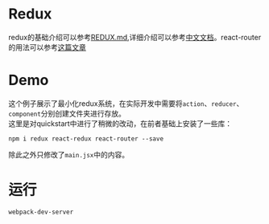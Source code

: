 # Redux
redux的基础介绍可以参考[REDUX.md](REDUX.md),详细介绍可以参考[中文文档](http://www.redux.org.cn/)。react-router的用法可以参考[这篇文章](http://www.ruanyifeng.com/blog/2016/05/react_router.html?utm_source=tool.lu)
# Demo
这个例子展示了最小化redux系统，在实际开发中需要将`action`、`reducer`、`component`分别创建文件夹进行存放。
<br/>
这里是对quickstart中进行了稍微的改动，在前者基础上安装了一些库：
```
npm i redux react-redux react-router --save
```
除此之外只修改了`main.jsx`中的内容。
# 运行
```
webpack-dev-server
```